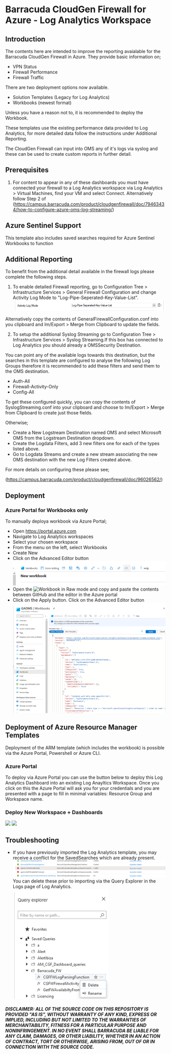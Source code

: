 # Barracuda CloudGen Firewall for Azure - Log Analytics Workspace

## Introduction
The contents here are intended to improve the reporting avaialable for the Barracuda CloudGen Firewall in Azure.  They provide basic information on;

- VPN Status
- Firewall Performance
- Firewall Traffic

There are two deployment options now available. 
 - Solution Templates (Legacy for Log Analytics)
 - Workbooks (newest format)

Unless you have a reason not to, it is recommended to deploy the Workbook. 


These templates use the existing performance data provided to Log Analytics, for more detailed data follow the instructions under Additional Reporting.

The CloudGen Firewall can input into OMS any of it's logs via syslog and these can be used to create custom reports in further detail. 

## Prerequisites

1. For content to appear in any of these dashboards you must have connected your firewall to a Log Analytics workspace via Log Analytics > Virtual Machines, find your VM and select Connect. Alternatively follow Step 2 of (https://campus.barracuda.com/product/cloudgenfirewall/doc/79463434/how-to-configure-azure-oms-log-streaming/)

## Azure Sentinel Support
This template also includes saved searches required for Azure Sentinel Workbooks to function

## Additional Reporting
To benefit from the additional detail available in the firewall logs please complete the following steps. 

1. To enable detailed Firewall reporting, go to Configuration Tree > Infrastructure Services > General Firewall Configuration and change Activity Log Mode to "Log-Pipe-Seperated-Key-Value-List". 
![Enable Firewall Activity Log](images/enableactivitylog.png)

Alternatively copy the contents of GeneralFirewallConfiguration.conf into you clipboard and Im/Export > Merge from Clipboard to update the fields.

2. To setup the additional Syslog Streaming go to Configuration Tree > Infrastructure Services > Syslog Streaming.If this box has connected to Log Analytics you should already a OMSSecurity Destination. 

You can point any of the available logs towards this destination, but the searches in this template are configured to analyse the following Log Groups therefore it is recommended to add these filters and send them to the OMS destination.
- Auth-All 
- Firewall-Activity-Only
- Config-All

To get these configured quickly, you can copy the contents of SyslogStreaming.conf into your clipboard and choose to Im/Export > Merge from Clipboard to create just those fields.

Otherwise;
* Create a New Logstream Destination named OMS and select Microsoft OMS from the Logstream Destination dropdown.
* Create the Logdata Filters, add 3 new filters one for each of the types listed above.
* Go to Logdata Streams and create a new stream associating the new OMS destination with the new Log Filters created above.

For more details on configuring these please see;

(https://campus.barracuda.com/product/cloudgenfirewall/doc/96026562/)



## Deployment
### Azure Portal for Workbooks only

To manually deploya workbook via Azure Portal;

- Open https://portal.azure.com
- Navigate to Log Analytics workspaces
- Select your chosen workspace
- From the menu on the left, select Workbooks
- Create New
- Click on the Advanced Editor button ![Enable Firewall Activity Log](images/advancedcode.png)
- Open the ![Workbook](Workbook/Barracuda%20CloudGen%20Firewall.workbook) in Raw mode and copy and paste the contents between GitHub and the editor in the Azure portal
- Click on the Apply button. Click on the Advanced Editor button ![Apply](images/paste.png)

## Deployment of Azure Resource Manager Templates

Deployment of the ARM template (which includes the workbook) is possible via the Azure Portal, Powershell or Azure CLI. 

### Azure Portal

To deploy via Azure Portal you can use the button below to deploy this Log Analytics Dashboard into an existing Log Anayltics Workspace. Once you click on this the Azure Portal will ask you for your credentials and you are presented with a page to fill in minimal variables: Resource Group and Workspace name.

### Deploy New Workspace + Dashboards
<a href="https://portal.azure.com/#create/Microsoft.Template/uri/https%3A%2F%2Fraw.githubusercontent.com%2Fbarracudanetworks%2Fngf-azure-templates%2Fmaster%2FCGF-LogAnalytics-Dashboard%2F%2Fazuredeploy.json" target="_blank"><img src="http://azuredeploy.net/deploybutton.png"/></a>
<a href="http://armviz.io/#/?load=https%3A%2F%2Fraw.githubusercontent.com%2Fbarracudanetworks%2Fngf-azure-templates%2Fmaster%2FCGF-LogAnalytics-Dashboard%2F%2Fazuredeploy.json" target="_blank">
    <img src="http://armviz.io/visualizebutton.png"/>
</a>
 
## Troubleshooting

- If you have previously imported the Log Analytics template, you may receive a conflict for the SavedSearches which are already present. ![Example Error 1](images/exampleerror1.png) You can delete these prior to importing via the Query Explorer in the Logs page of Log Analytics.  ![Apply](images/savedsearches.png)



##### DISCLAIMER: ALL OF THE SOURCE CODE ON THIS REPOSITORY IS PROVIDED "AS IS", WITHOUT WARRANTY OF ANY KIND, EXPRESS OR IMPLIED, INCLUDING BUT NOT LIMITED TO THE WARRANTIES OF MERCHANTABILITY, FITNESS FOR A PARTICULAR PURPOSE AND NONINFRINGEMENT. IN NO EVENT SHALL BARRACUDA BE LIABLE FOR ANY CLAIM, DAMAGES, OR OTHER LIABILITY, WHETHER IN AN ACTION OF CONTRACT, TORT OR OTHERWISE, ARISING FROM, OUT OF OR IN CONNECTION WITH THE SOURCE CODE. #####
